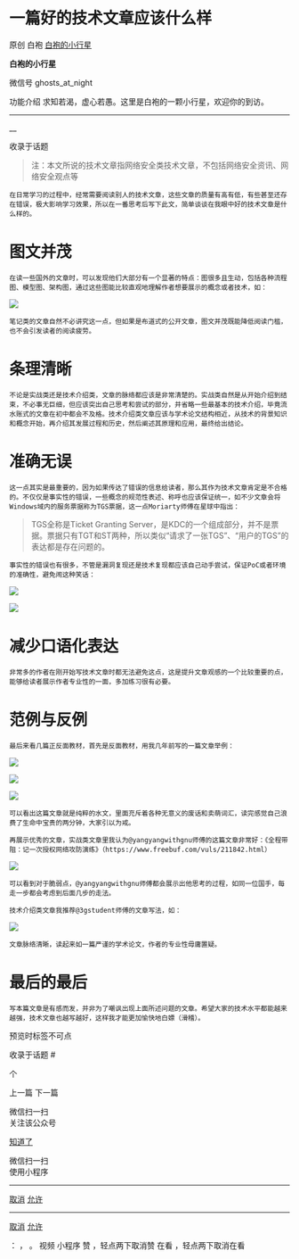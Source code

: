 #  一篇好的技术文章应该什么样

原创 白袍  [ 白袍的小行星 ](javascript:void\(0\);)

**白袍的小行星** ![]()

微信号 ghosts_at_night

功能介绍 求知若渴，虚心若愚。这里是白袍的一颗小行星，欢迎你的到访。

____

__

收录于话题

> 注：本文所说的技术文章指网络安全类技术文章，不包括网络安全资讯、网络安全观点等

    在日常学习的过程中，经常需要阅读别人的技术文章，这些文章的质量有高有低，有些甚至还存在错误，极大影响学习效果，所以在一番思考后写下此文，简单谈谈在我眼中好的技术文章是什么样的。

# 图文并茂

    在读一些国外的文章时，可以发现他们大部分有一个显著的特点：图很多且生动，包括各种流程图、模型图、架构图，通过这些图能比较直观地理解作者想要展示的概念或者技术，如：

![](https://gitee.com/fuli009/images/raw/master/public/20220323123220.png)

    笔记类的文章自然不必讲究这一点，但如果是布道式的公开文章，图文并茂既能降低阅读门槛，也不会引发读者的阅读疲劳。

# 条理清晰

    不论是实战类还是技术介绍类，文章的脉络都应该是非常清楚的。实战类自然是从开始介绍到结束，不必事无巨细，但应该突出自己思考和尝试的部分，并省略一些最基本的技术介绍，毕竟流水账式的文章在初中都会不及格。技术介绍类文章应该与学术论文结构相近，从技术的背景知识和概念开始，再介绍其发展过程和历史，然后阐述其原理和应用，最终给出结论。

# 准确无误

    这一点其实是最重要的，因为如果传达了错误的信息给读者，那么其作为技术文章肯定是不合格的。不仅仅是事实性的错误，一些概念的规范性表述、称呼也应该保证统一，如不少文章会将Windows域内的服务票据称为TGS票据，这一点Moriarty师傅在星球中指出：

> TGS全称是Ticket Granting
> Server，是KDC的一个组成部分，并不是票据。票据只有TGT和ST两种，所以类似“请求了一张TGS”、“用户的TGS”的表达都是存在问题的。

    事实性的错误也有很多，不管是漏洞复现还是技术复现都应该自己动手尝试，保证PoC或者环境的准确性，避免闹这种笑话：

![](https://gitee.com/fuli009/images/raw/master/public/20220323123235.png)

![](https://gitee.com/fuli009/images/raw/master/public/20220323123236.png)

# 减少口语化表达

    非常多的作者在刚开始写技术文章时都无法避免这点，这是提升文章观感的一个比较重要的点，能够给读者展示作者专业性的一面，多加练习很有必要。

# 范例与反例

    最后来看几篇正反面教材，首先是反面教材，用我几年前写的一篇文章举例：

![](https://gitee.com/fuli009/images/raw/master/public/20220323123237.png)

![](https://gitee.com/fuli009/images/raw/master/public/20220323123238.png)

![](https://gitee.com/fuli009/images/raw/master/public/20220323123239.png)

    可以看出这篇文章就是纯粹的水文，里面充斥着各种无意义的废话和卖萌词汇，读完感觉自己浪费了生命中宝贵的两分钟，大家引以为戒。

    再展示优秀的文章，实战类文章里我认为@yangyangwithgnu师傅的这篇文章非常好：《全程带阻：记一次授权网络攻防演练》（https://www.freebuf.com/vuls/211842.html）

![](https://gitee.com/fuli009/images/raw/master/public/20220323123240.png)

    可以看到对于脆弱点，@yangyangwithgnu师傅都会展示出他思考的过程，如同一位国手，每走一步都会考虑到后面几步的走法。

    技术介绍类文章我推荐@3gstudent师傅的文章写法，如：

![](https://gitee.com/fuli009/images/raw/master/public/20220323123241.png)

    文章脉络清晰，读起来如一篇严谨的学术论文，作者的专业性毋庸置疑。

# 最后的最后

    写本篇文章是有感而发，并非为了嘲讽出现上面所述问题的文章。希望大家的技术水平都能越来越强，技术文章也越写越好，这样我才能更加愉快地白嫖（滑稽）。

  

预览时标签不可点

收录于话题 #

 个

上一篇 下一篇

微信扫一扫  
关注该公众号

[知道了](javascript:;)

微信扫一扫  
使用小程序

****

[取消](javascript:void\(0\);) [允许](javascript:void\(0\);)

****

[取消](javascript:void\(0\);) [允许](javascript:void\(0\);)

： ， 。 视频 小程序 赞 ，轻点两下取消赞 在看 ，轻点两下取消在看

